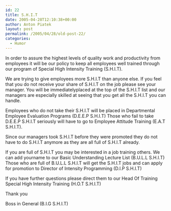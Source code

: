 ```yaml
---
id: 22
title: S.H.I.T
date: 2005-04-28T12:10:38+00:00
author: Anton Piatek
layout: post
permalink: /2005/04/28/old-post-22/
categories:
  - Humor
---
```

In order to assure the highest levels of quality work and productivity from employees it will be our policy to keep all employees well trained through our program of Special High Intensity Training (S.H.I.T).

We are trying to give employees more S.H.I.T than anyone else. If you feel that you do not receive your share of S.H.I.T on the job please see your manager. You will be immediatelyplaced at the top of the S.H.I.T list and our managers are especially skilled at seeing that you get all the S.H.I.T you can handle.

Employees who do not take their S.H.I.T will be placed in Departmental Employee Evaluation Programs (D.E.E.P S.H.I.T) Those who fail to take D.E.E.P S.H.I.T seriously will have to go to Employee Attitude Training (E.A.T S.H.I.T).

Since our managers took S.H.I.T before they were promoted they do not have to do S.H.I.T anymore as they are all full of S.H.I.T already.

If you are full of S.H.I.T you may be interested in a job training others. We can add yourname to our Basic Understanding Lecture List (B.U.L.L S.H.I.T) Those who are full of B.U.L.L S.H.I.T will get the S.H.I.T jobs and can apply for promotion to Director of Intensity Programming (D.I.P S.H.I.T)

If you have further questions please direct them to our Head Of Training Special High Intensity Training (H.O.T S.H.I.T)

Thank you

Boss in General (B.I.G S.H.I.T)